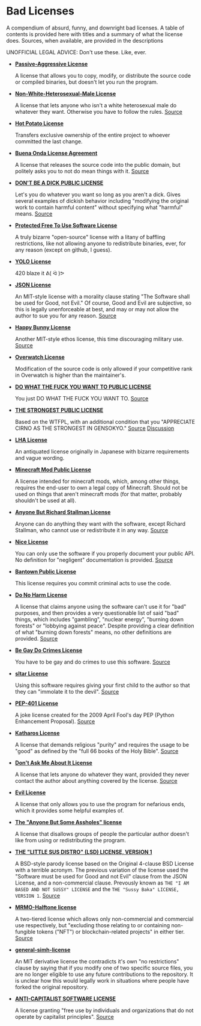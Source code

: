 # Bad Licenses
A compendium of absurd, funny, and downright bad licenses. A table of contents is provided here with titles and a summary of what the license does. Sources, when available, are provided in the descriptions

UNOFFICIAL LEGAL ADVICE: Don't use these. Like, ever.

* **[Passive-Aggressive License](https://github.com/ErikMcClure/bad-licenses/blob/master/passive-aggressive-license)**
  
  A license that allows you to copy, modify, or distribute the source code or compiled binaries, but doesn't let you run the program.

* **[Non-White-Heterosexual-Male License](https://github.com/ErikMcClure/bad-licenses/blob/master/Non-White-Heterosexual-Male.md)**

  A license that lets anyone who isn't a white heterosexual male do whatever they want. Otherwise you have to follow the rules. [Source](https://nonwhiteheterosexualmalelicense.org/)
  
* **[Hot Potato License](https://github.com/ErikMcClure/bad-licenses/blob/master/hot-potato-license)**

  Transfers exclusive ownership of the entire project to whoever committed the last change.
  
* **[Buena Onda License Agreement](https://github.com/ErikMcClure/bad-licenses/blob/master/BOLA-License)**

  A license that releases the source code into the public domain, but politely asks you to not do mean things with it. [Source](https://blitiri.com.ar/p/bola/)
  
* **[DON'T BE A DICK PUBLIC LICENSE](https://github.com/ErikMcClure/bad-licenses/blob/master/dbad-license.md)**
  
  Let's you do whatever you want so long as you aren't a dick. Gives several examples of dickish behavior including "modifying the original work to contain harmful content" without specifying what "harmful" means. [Source](https://github.com/philsturgeon/dbad)
  
* **[Protected Free To Use Software License](https://github.com/ErikMcClure/bad-licenses/blob/master/PFTUS-license)**

  A truly bizarre "open-source" license with a litany of baffling restrictions, like not allowing anyone to redistribute binaries, ever, for any reason (except on github, I guess).
  
* **[YOLO License](https://github.com/ErikMcClure/bad-licenses/blob/master/YOLO-LICENSE)**

  420 blaze it ᕕ( ᐛ )ᕗ
  
* **[JSON License](https://github.com/ErikMcClure/bad-licenses/blob/master/JSON-License.md)**

  An MIT-style license with a morality clause stating "The Software shall be used for Good, not Evil." Of course, Good and Evil are subjective, so this is legally unenforceable at best, and may or may not allow the author to sue you for any reason. [Source](http://www.json.org/license.html)

* **[Happy Bunny License](https://github.com/ErikMcClure/bad-licenses/blob/master/happy-bunny-license)**

  Another MIT-style ethos license, this time discouraging military use. [Source](https://glm.g-truc.net/copying.txt)

* **[Overwatch License](https://github.com/ErikMcClure/bad-licenses/blob/master/overwatch)**

  Modification of the source code is only allowed if your competitive rank in Overwatch is higher than the maintainer's.
  
* **[DO WHAT THE FUCK YOU WANT TO PUBLIC LICENSE](https://github.com/ErikMcClure/bad-licenses/blob/master/do-what-the-fuck-you-want-to-license)**

  You just DO WHAT THE FUCK YOU WANT TO. [Source](http://www.wtfpl.net/)

* **[THE STRONGEST PUBLIC LICENSE](https://github.com/ErikMcClure/bad-licenses/blob/master/STRONGEST-PUBLIC-LICENSE)**

  Based on the WTFPL, with an additional condition that you "APPRECIATE CIRNO AS THE STRONGEST IN GENSOKYO." [Source](https://github.com/rossy/img2xterm/blob/e24d13686c10c25f79f7a2841d8bb95c5571d261/img2xterm.c#L1-L18) [Discussion](https://github.com/rossy/img2xterm/issues/7)
  
* **[LHA License](https://github.com/ErikMcClure/bad-licenses/blob/master/lha-license)**

  An antiquated license originally in Japanese with bizarre requirements and vague wording.
  
* **[Minecraft Mod Public License](https://github.com/ErikMcClure/bad-licenses/blob/master/minecraft-mod-license)**

  A license intended for minecraft mods, which, among other things, requires the end-user to own a legal copy of Minecraft. Should not be used on things that aren't minecraft mods (for that matter, probably shouldn't be used at all).
  
* **[Anyone But Richard Stallman License](https://github.com/ErikMcClure/bad-licenses/blob/master/ABRMS-license.md)**

  Anyone can do anything they want with the software, except Richard Stallman, who cannot use or redistribute it in any way. [Source](https://github.com/landondyer/kasm/blob/master/LICENSE)

* **[Nice License](https://github.com/ErikMcClure/bad-licenses/blob/master/nice-license)**

  You can only use the software if you properly document your public API. No definition for "negligent" documentation is provided. [Source](https://bitbucket.org/haibison/binn-ir/src/master/LICENSE)

* **[Bantown Public License](https://github.com/ErikMcClure/bad-licenses/blob/master/Bantown-public-license)**

  This license requires you commit criminal acts to use the code.

* **[Do No Harm License](https://github.com/ErikMcClure/bad-licenses/blob/master/no-harm-license)**

  A license that claims anyone using the software can't use it for "bad" purposes, and then provides a very questionable list of said "bad" things, which includes "gambling", "nuclear energy", "burning down forests" or "lobbying against peace". Despite providing a clear definition of what "burning down forests" means, no other definitions are provided. [Source](https://github.com/raisely/NoHarm/blob/publish/LICENSE.md)
  
* **[Be Gay Do Crimes License](https://github.com/ErikMcClure/bad-licenses/blob/master/be-gay-do-crimes-license)**

  You have to be gay and do crimes to use this software. [Source](https://github.com/Xe/waifud/blob/main/LICENSE)

* **[sltar License](https://github.com/ErikMcClure/bad-licenses/blob/master/sltar)**

  Using this software requires giving your first child to the author so that they can "immolate it to the devil". [Source](https://github.com/Gottox/sltar/blob/f43d20638774b1f77ef4fa606330126872ae549d/LICENSE)

* **[PEP-401 License](https://github.com/ErikMcClure/bad-licenses/blob/master/PEP-401-license)**

  A joke license created for the 2009 April Fool's day PEP (Python Enhancement Proposal). [Source](https://www.python.org/dev/peps/pep-0401/#copyright)

* **[Katharos License](https://github.com/ErikMcClure/bad-licenses/blob/master/katharos-license.md)**

  A license that demands religious "purity" and requires the usage to be "good" as defined by the "full 66 books of the Holy Bible". [Source](https://github.com/katharostech/katharos-license/blob/master/LICENSE_v0.1.0.md)
  
* **[Don't Ask Me About It License](https://github.com/ErikMcClure/bad-licenses/blob/master/dont-ask-me.md)**

  A license that lets anyone do whatever they want, provided they never contact the author about anything covered by the license. [Source](https://github.com/mTvare6/hello-world.rs/blob/master/LICENSE)

* **[Evil License](https://github.com/ErikMcClure/bad-licenses/blob/master/evil-license)**

  A license that only allows you to use the program for nefarious ends, which it provides some helpful examples of.
  
* **[The "Anyone But Some Assholes" license](https://github.com/ErikMcClure/bad-licenses/blob/master/anyone-but-some-assholes-license)**

  A license that disallows groups of people the particular author doesn't like from using or redistributing the program.

* **[THE "LITTLE SUS DISTRO" (LSD) LICENSE, VERSION 1](https://github.com/ErikMcClure/bad-licenses/blob/master/lsd-license)**

  A BSD-style parody license based on the Original 4-clause BSD License with a terrible acronym. The previous variation of the license used the "Software must be used for Good and not Evil" clause from the JSON License, and a non-commercial clause. Prevously known as `THE "I AM BASED AND NOT SUSSY" LICENSE` and the `THE "Sussy Baka" LICENSE, VERSION 1`. [Source](https://github.com/Amog-OS/AmogOS/blob/main/LICENSE)

* **[MRMO-Halftone license](https://github.com/ErikMcClure/bad-licenses/blob/master/mrmo-halftone-license)**

  A two-tiered license which allows only non-commercial and commercial use respectively, but "excluding those relating to or containing non-fungible tokens ("NFT") or blockchain-related projects" in either tier. [Source](https://mrmotarius.itch.io/mrmo-halftone)
  
* **[general-simh-license](https://github.com/ErikMcClure/bad-licenses/blob/master/general-simh-license)**

  An MIT derivative license the contradicts it's own "no restrictions" clause by saying that if you modify one of two specific source files, you are no longer eligible to use any future contributions to the repository. It is unclear how this would legally work in situations where people have forked the original repository.
  
* **[ANTI-CAPITALIST SOFTWARE LICENSE](https://github.com/ErikMcClure/bad-licenses/blob/master/ancap-license)**

  A license granting "free use by individuals and organizations that do not operate by capitalist principles". [Source](https://github.com/bookwyrm-social/bookwyrm/blob/main/LICENSE.md)
